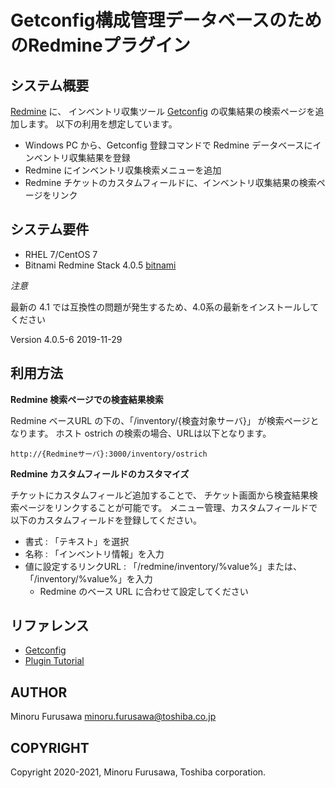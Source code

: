 Getconfig構成管理データベースのためのRedmineプラグイン
=======================================================

システム概要
------------

 [Redmine](http://www.redmine.org/) に、
インベントリ収集ツール [Getconfig](https://github.com/getperf/getconfig)
の収集結果の検索ページを追加します。
以下の利用を想定しています。

* Windows PC から、Getconfig 登録コマンドで Redmine データベースにインベントリ収集結果を登録
* Redmine にインベントリ収集検索メニューを追加
* Redmine チケットのカスタムフィールドに、インベントリ収集結果の検索ページをリンク

システム要件
------------

* RHEL 7/CentOS 7
* Bitnami Redmine Stack 4.0.5 [bitnami](https://bitnami.com/stack/redmine/installer)

*注意*

最新の 4.1 では互換性の問題が発生するため、4.0系の最新をインストールしてください

Version 4.0.5-6      2019-11-29

利用方法
--------

**Redmine 検索ページでの検査結果検索**

Redmine ベースURL の下の、「/inventory/{検査対象サーバ}」 が検索ページとなります。
ホスト ostrich の検索の場合、URLは以下となります。

```
http://{Redmineサーバ}:3000/inventory/ostrich
```

**Redmine カスタムフィールドのカスタマイズ**

チケットにカスタムフィールど追加することで、
チケット画面から検査結果検索ページをリンクすることが可能です。
メニュー管理、カスタムフィールドで以下のカスタムフィールドを登録してください。

* 書式 : 「テキスト」を選択
* 名称 : 「インベントリ情報」を入力
* 値に設定するリンクURL : 「/redmine/inventory/%value%」または、「/inventory/%value%」を入力
    * Redmine のベース URL に合わせて設定してください

リファレンス
------------

* [Getconfig](https://github.com/getperf/getconfig)
* [Plugin Tutorial](http://www.redmine.org/projects/redmine/wiki/Plugin_Tutorial)

AUTHOR
------

Minoru Furusawa <minoru.furusawa@toshiba.co.jp>

COPYRIGHT
-----------

Copyright 2020-2021, Minoru Furusawa, Toshiba corporation.
